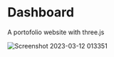 # Dashboard

A portofolio website with three.js

![Screenshot 2023-03-12 013351](https://user-images.githubusercontent.com/26406334/224496280-cfdb2dda-fa85-4d12-a64d-7fc4e98e498f.png)
